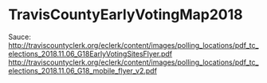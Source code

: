 # TravisCountyEarlyVotingMap2018
Sauce:
http://traviscountyclerk.org/eclerk/content/images/polling_locations/pdf_tc_elections_2018.11.06_G18EarlyVotingSitesFlyer.pdf
http://traviscountyclerk.org/eclerk/content/images/polling_locations/pdf_tc_elections_2018.11.06_G18_mobile_flyer_v2.pdf
